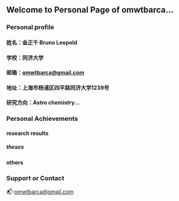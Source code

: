 ## Welcome to Personal Page of omwtbarca...

### Personal profile

#### 姓名：金正千     Bruno Leopold

#### 学校：同济大学

#### 邮箱：omwtbarca@gmail.com

#### 地址：上海市杨浦区四平路同济大学1239号

#### 研究方向：Astro chemistry...  

### Personal Achievements

#### research results

##### theses

#### others




### Support or Contact
📬:<omwtbarca@gmail.com>

